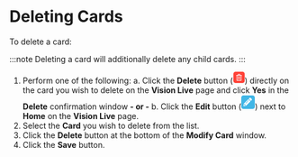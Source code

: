 # Deleting Cards

To delete a card:

:::note
Deleting a card will additionally delete any child cards.
:::

1. Perform one of the following:
    a.  Click the **Delete** button (![Vision Delete Button](../../../Resources/Images/SM/Vision-Delete-Button.png "Vision Delete Button"))
        directly on the card you wish to delete on the **Vision Live**
        page and click **Yes** in the **Delete** confirmation window **-
        or -**
    b.  Click the **Edit** button (![Vision Edit Button](../../../Resources/Images/SM/Vision-Edit-Button.png "Vision Edit Button"))
        next to **Home** on the **Vision Live** page.
2. Select the **Card** you wish to delete from the list.
3. Click the **Delete** button at the bottom of the **Modify Card**
    window.
4. Click the **Save** button.
